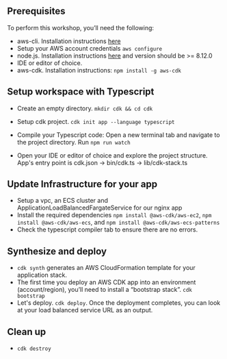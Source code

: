 ## Prerequisites

To perform this workshop, you’ll need the following:

* aws-cli. Installation instructions [here](https://docs.aws.amazon.com/cli/latest/userguide/cli-chap-install.html)
* Setup your AWS account credentials `aws configure`
* node.js. Installation instructions [here](https://nodejs.org) and version should be >= 8.12.0
* IDE or editor of choice.
* aws-cdk. Installation instructions: `npm install -g aws-cdk`

## Setup workspace with Typescript
* Create an empty directory. `mkdir cdk && cd cdk`
* Setup cdk project. `cdk init app --language typescript`

* Compile your Typescript code: Open a new terminal tab and navigate to the project directory. Run `npm run watch`

* Open your IDE or editor of choice and explore the project structure. App's entry point is cdk.json -> bin/cdk.ts -> lib/cdk-stack.ts

## Update Infrastructure for your app

* Setup a vpc, an ECS cluster and ApplicationLoadBalancedFargateService for our nginx app
* Install the required dependencies `npm install @aws-cdk/aws-ec2`, `npm install @aws-cdk/aws-ecs`, and `npm install @aws-cdk/aws-ecs-patterns`
* Check the typescript compiler tab to ensure there are no errors.

## Synthesize and deploy

* `cdk synth` generates an AWS CloudFormation template for your application stack.
* The first time you deploy an AWS CDK app into an environment (account/region), you’ll need to install a “bootstrap stack”. `cdk bootstrap`
* Let's deploy. `cdk deploy`. Once the deployment completes, you can look at your load balanced service URL as an output.

## Clean up
* `cdk destroy`
